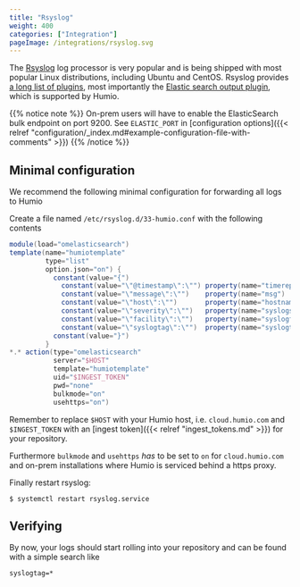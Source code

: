 ```yaml
---
title: "Rsyslog"
weight: 400
categories: ["Integration"]
pageImage: /integrations/rsyslog.svg
---
```


The [Rsyslog](https://www.rsyslog.com) log processor is very popular and is
being shipped with most popular Linux distributions, including Ubuntu and CentOS.
Rsyslog provides [a long list of plugins](https://www.rsyslog.com/plugins/),
most importantly the [Elastic search output plugin](https://www.rsyslog.com/doc/v8-stable/configuration/modules/omelasticsearch.html),
which is supported by Humio.

{{% notice note %}}
On-prem users will have to enable the ElasticSearch bulk endpoint on port 9200. See `ELASTIC_PORT` in
[configuration options]({{< relref "configuration/_index.md#example-configuration-file-with-comments" >}})
{{% /notice %}}

## Minimal configuration
We recommend the following minimal configuration for forwarding all logs to Humio

Create a file named `/etc/rsyslog.d/33-humio.conf` with the following contents

```groovy
module(load="omelasticsearch")
template(name="humiotemplate"
         type="list"
         option.json="on") {
           constant(value="{")
             constant(value="\"@timestamp\":\"") property(name="timereported" dateFormat="rfc3339") constant(value="\",")
             constant(value="\"message\":\"")    property(name="msg")                               constant(value="\",")
             constant(value="\"host\":\"")       property(name="hostname")                          constant(value="\",")
             constant(value="\"severity\":\"")   property(name="syslogseverity-text")               constant(value="\",")
             constant(value="\"facility\":\"")   property(name="syslogfacility-text")               constant(value="\",")
             constant(value="\"syslogtag\":\"")  property(name="syslogtag")                         constant(value="\"")
           constant(value="}")
         }
*.* action(type="omelasticsearch"
           server="$HOST"
           template="humiotemplate"
           uid="$INGEST_TOKEN"
           pwd="none"
           bulkmode="on"
           usehttps="on")
```

Remember to replace `$HOST` with your Humio host, i.e. `cloud.humio.com`
and `$INGEST_TOKEN` with an [ingest token]({{< relref "ingest_tokens.md" >}})
for your repository.

Furthermore `bulkmode` and `usehttps` _has_ to be set to `on` for
`cloud.humio.com` and on-prem installations where Humio is serviced
behind a https proxy.

Finally restart rsyslog:

```shell
$ systemctl restart rsyslog.service
```

## Verifying

By now, your logs should start rolling into your repository and can be found with a simple search like

```
syslogtag=*
```
